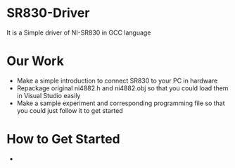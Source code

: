 # SR830-Driver
It is a Simple driver of NI-SR830 in GCC language

# Our Work

- Make a simple introduction to connect SR830 to your PC in hardware
- Repackage original ni4882.h and ni4882.obj so that you could load them in Visual Studio easily
- Make a sample experiment and corresponding programming file so that you could just follow it to get started

# How to Get Started
- 
